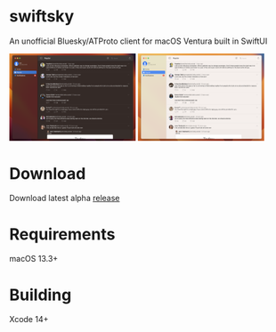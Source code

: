 # swiftsky
An unofficial Bluesky/ATProto client for macOS Ventura built in SwiftUI

<img src="images/image.png" width="45%"> <img src="images/image1.png" width="45%">

# Download
Download latest alpha [release](https://github.com/rmcan/swiftsky/releases/latest)

# Requirements
macOS 13.3+

# Building
Xcode 14+
